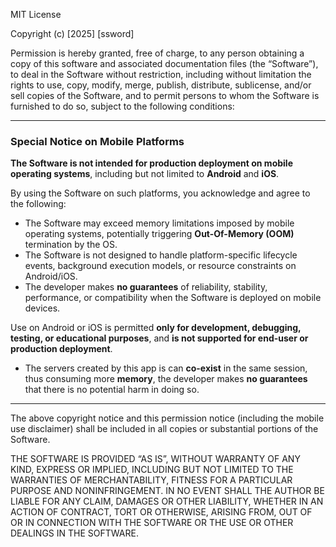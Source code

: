MIT License

Copyright (c) [2025] [ssword]

Permission is hereby granted, free of charge, to any person obtaining a copy
of this software and associated documentation files (the “Software”), to deal
in the Software without restriction, including without limitation the rights
to use, copy, modify, merge, publish, distribute, sublicense, and/or sell
copies of the Software, and to permit persons to whom the Software is
furnished to do so, subject to the following conditions:

---

### Special Notice on Mobile Platforms

**The Software is not intended for production deployment on mobile operating systems**, including but not limited to **Android** and **iOS**.

By using the Software on such platforms, you acknowledge and agree to the following:

- The Software may exceed memory limitations imposed by mobile operating systems, potentially triggering **Out-Of-Memory (OOM)** termination by the OS.
- The Software is not designed to handle platform-specific lifecycle events, background execution models, or resource constraints on Android/iOS.
- The developer makes **no guarantees** of reliability, stability, performance, or compatibility when the Software is deployed on mobile devices.

Use on Android or iOS is permitted **only for development, debugging, testing, or educational purposes**, and **is not supported for end-user or production deployment**.

- The servers created by this app is can **co-exist** in the same session, thus consuming more **memory**, the developer makes **no guarantees** that there is no potential harm in doing so. 
---

The above copyright notice and this permission notice (including the mobile use disclaimer)
shall be included in all copies or substantial portions of the Software.

THE SOFTWARE IS PROVIDED “AS IS”, WITHOUT WARRANTY OF ANY KIND, EXPRESS OR
IMPLIED, INCLUDING BUT NOT LIMITED TO THE WARRANTIES OF MERCHANTABILITY,
FITNESS FOR A PARTICULAR PURPOSE AND NONINFRINGEMENT. IN NO EVENT SHALL THE
AUTHOR BE LIABLE FOR ANY CLAIM, DAMAGES OR OTHER LIABILITY, WHETHER IN AN
ACTION OF CONTRACT, TORT OR OTHERWISE, ARISING FROM, OUT OF OR IN CONNECTION
WITH THE SOFTWARE OR THE USE OR OTHER DEALINGS IN THE SOFTWARE.
